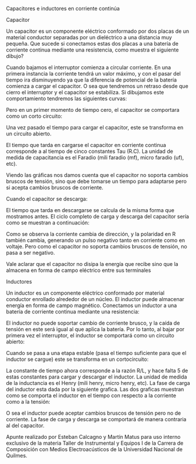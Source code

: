 Capacitores e inductores en corriente continúa

Capacitor

Un capacitor es un componente eléctrico conformado por dos placas de un material
conductor separadas por un dieléctrico a una distancia muy pequeña.
Que sucede si conectamos estas dos placas a una batería de corriente continua
mediante una resistencia, como muestra el siguiente dibujo?

Cuando bajamos el interruptor comienza a circular corriente. En una primera instancia
la corriente tendrá un valor máximo, y con el pasar del tiempo ira disminuyendo ya
que la diferencia de potencial de la batería comienza a cargar el capacitor. O sea que
tendremos un retraso desde que cierro el interruptor y el capacitor se estabiliza. Si
dibujamos este comportamiento tendremos las siguientes curvas:

Pero en un primer momento de tiempo cero, el capacitor se comportara como un
corto circuito:

Una vez pasado el tiempo para cargar el capacitor, este se transforma en un circuito
abierto.

El tiempo que tarda en cargarse el capacitor en corriente continua corresponde a al
tiempo de cinco constantes Tau (R.C). La unidad de medida de capacitancia es el
Faradio (mili faradio (mf), micro faradio (uf), etc).

Viendo las gráficas nos damos cuenta que el capacitor no soporta cambios bruscos de
tensión, sino que debe tomarse un tiempo para adaptarse pero si acepta cambios
bruscos de corriente.

Cuando el capacitor se descarga:

El tiempo que tarda en descargarse se calcula de la misma forma que mostramos
antes. El ciclo completo de carga y descarga del capacitor sería como se muestran a
continuación:

Como se observa la corriente cambia de dirección, y la polaridad en R también cambia,
generando un pulso negativo tanto en corriente como en voltaje. Pero como el
capacitor no soporta cambios bruscos de tensión, no pasa a ser negativo.

Vale aclarar que el capacitor no disipa la energía que recibe sino que la almacena en
forma de campo eléctrico entre sus terminales

Inductores

Un inductor es un componente eléctrico conformado por material conductor enrollado
alrededor de un núcleo. El inductor puede almacenar energía en forma de campo
magnético.
Conectamos un inductor a una batería de corriente continua mediante una resistencia:

El inductor no puede soportar cambio de corriente brusco, y la caída de tensión en
este será igual al que aplica la batería. Por lo tanto, al bajar por primera vez el
interruptor, el inductor se comportará como un circuito abierto:

Cuando se pasa a una etapa estable (pasa el tiempo suficiente para que el inductor se
cargue) este se transforma en un cortocircuito:

La constante de tiempo ahora corresponde a la razón R/L, y hace falta 5 de estas
constantes para cargar y descargar el inductor. La unidad de medida de la inductancia
es el Henry (mili henry, micro henry, etc).
La fase de carga del inductor esta dada por la siguiente grafica. Las dos graficas
muestran como se comporta el inductor en el tiempo con respecto a la corriente
como a la tensión:

O sea el inductor puede aceptar cambios bruscos de tensión pero no de corriente. La
fase de carga y descarga se comportará de manera contraria al del capacitor.

Apunte realizado por Esteban Calcagno y Martín Matus para uso interno exclusivo de la materia Taller
de Instrumental y Equipos I de la Carrera de Composición con Medios Electroacústicos de la Universidad
Nacional de Quilmes.

